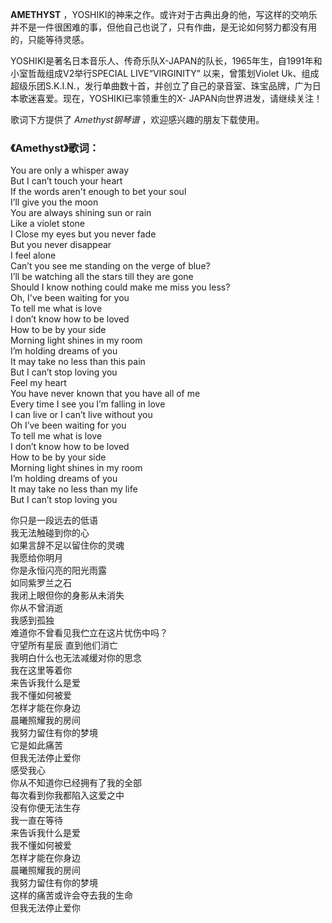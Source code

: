 

**AMETHYST**
，YOSHIKI的神来之作。或许对于古典出身的他，写这样的交响乐并不是一件很困难的事，但他自己也说了，只有作曲，是无论如何努力都没有用的，只能等待灵感。

YOSHIKI是著名日本音乐人、传奇乐队X-JAPAN的队长，1965年生，自1991年和小室哲哉组成V2举行SPECIAL LIVE“VIRGINITY”
以来，曾策划Violet
Uk、组成超级乐团S.K.I.N.，发行单曲数十首，并创立了自己的录音室、珠宝品牌，广为日本歌迷喜爱。现在，YOSHIKI已率领重生的X-
JAPAN向世界进发，请继续关注！

歌词下方提供了 _Amethyst钢琴谱_ ，欢迎感兴趣的朋友下载使用。

### 《Amethyst》歌词：

You are only a whisper away  
But I can’t touch your heart  
If the words aren't enough to bet your soul  
I’ll give you the moon  
You are always shining sun or rain  
Like a violet stone  
I Close my eyes but you never fade  
But you never disappear  
I feel alone  
Can’t you see me standing on the verge of blue?  
I’ll be watching all the stars till they are gone  
Should I know nothing could make me miss you less?  
Oh, I've been waiting for you  
To tell me what is love  
I don’t know how to be loved  
How to be by your side  
Morning light shines in my room  
I’m holding dreams of you  
It may take no less than this pain  
But I can’t stop loving you  
Feel my heart  
You have never known that you have all of me  
Every time I see you I’m falling in love  
I can live or I can’t live without you  
Oh I’ve been waiting for you  
To tell me what is love  
I don’t know how to be loved  
How to be by your side  
Morning light shines in my room  
I’m holding dreams of you  
It may take no less than my life  
But I can’t stop loving you

你只是一段远去的低语  
我无法触碰到你的心  
如果言辞不足以留住你的灵魂  
我愿给你明月  
你是永恒闪亮的阳光雨露  
如同紫罗兰之石  
我闭上眼但你的身影从未消失  
你从不曾消逝  
我感到孤独  
难道你不曾看见我伫立在这片忧伤中吗？  
守望所有星辰 直到他们消亡  
我明白什么也无法减缓对你的思念  
我在这里等着你  
来告诉我什么是爱  
我不懂如何被爱  
怎样才能在你身边  
晨曦照耀我的房间  
我努力留住有你的梦境  
它是如此痛苦  
但我无法停止爱你  
感受我心  
你从不知道你已经拥有了我的全部  
每次看到你我都陷入这爱之中  
没有你便无法生存  
我一直在等待  
来告诉我什么是爱  
我不懂如何被爱  
怎样才能在你身边  
晨曦照耀我的房间  
我努力留住有你的梦境  
这样的痛苦或许会夺去我的生命  
但我无法停止爱你

